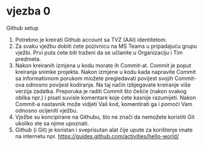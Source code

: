 # vjezba 0
Github setup

1. Potrebno je kreirati Github account sa TVZ (AAI) identitetom.
2. Za svaku vježbu dobiti ćete pozivnicu na MS Teams u pripadajuću grupu vježbi. Prvi puta ćete biti traženi da se učlanite u Organizaciju i Tim predmeta.
3. Nakon kreiranih izmjena u kodu morate ih Commit-at. Commit je poput kreiranja snimke projekta. Nakon izmjene u kodu kada napravite Commit sa informativnom porukom miožete pregledavati povijest svojih Commit-ova odnosno povijest kodiranja. Na taj način izbjegavate kreiranje više verzija zadatka. Preporuka je raditi Commit što češće (nakon svakog oblika npr.) i pisati suvisle komentare koje ćete kasnije razumijeti. Nakon Commit-a nastavnik može vidjeti Vaš kod, komentirati ga i pomoći Vam odnosno ocijeniti vježbu.
4. Vježbe su koncipirane na Githubu, što ne znači da nemožete koristiti Git ukoliko ste sa njime upoznati.
5. Github (i Git) je koristan i sveprisutan alat čije upute za korištenje imate na internetu npr. https://guides.github.com/activities/hello-world/

